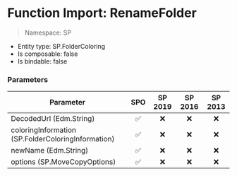 # Function Import: RenameFolder

> Namespace: SP

- Entity type: SP.FolderColoring
- Is composable: false
- Is bindable: false

### Parameters

Parameter | SPO | SP 2019 | SP 2016 | SP 2013
----------|:---:|:-------:|:-------:|:-------:
DecodedUrl (Edm.String) | ✅ | ❌ | ❌ | ❌
coloringInformation (SP.FolderColoringInformation) | ✅ | ❌ | ❌ | ❌
newName (Edm.String) | ✅ | ❌ | ❌ | ❌
options (SP.MoveCopyOptions) | ✅ | ❌ | ❌ | ❌